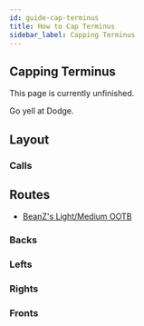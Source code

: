 ```yaml
---
id: guide-cap-terminus
title: How to Cap Terminus
sidebar_label: Capping Terminus
---
```

## Capping Terminus
This page is currently unfinished.

Go yell at Dodge.
## Layout
### Calls
## Routes
- [BeanZ's Light/Medium OOTB](https://youtu.be/07SAYWskQ6s)
### Backs
### Lefts
### Rights
### Fronts
